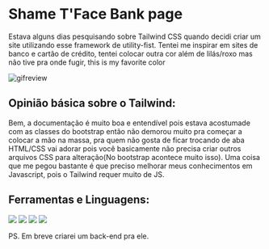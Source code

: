 # Shame T'Face Bank page

Estava alguns dias pesquisando sobre Tailwind CSS quando decidi criar um site utilizando esse framework de utility-fist.
Tentei me inspirar em sites de banco e cartão de crédito, tentei colocar outra cor além de lilás/roxo mas não tive pra onde fugir, this is my favorite color

![gifreview](https://user-images.githubusercontent.com/58120642/103488561-72e28300-4dec-11eb-8149-264243a5c8f8.gif)

## Opinião básica sobre o Tailwind:
Bem, a documentação é muito boa e entendível pois estava acostumade com as classes do bootstrap então não demorou muito pra começar a colocar a mão na massa, pra quem não gosta de ficar trocando de aba HTML/CSS vai adorar pois você basicamente não precisa criar outros arquivos CSS para alteração(No bootstrap acontece muito isso).
Uma coisa que me pegou bastante é que preciso melhorar meus conhecimentos em Javascript, pois o Tailwind requer muito de JS. 

## Ferramentas e Linguagens:
<img src="https://img.shields.io/badge/git%20-%23F05033.svg?&style=for-the-badge&logo=git&logoColor=white"/>
<img src="https://img.shields.io/badge/html5%20-%23E34F26.svg?&style=for-the-badge&logo=html5&logoColor=white"/>
<img src="https://img.shields.io/badge/css3%20-%231572B6.svg?&style=for-the-badge&logo=css3&logoColor=white"/>
<img src="https://img.shields.io/badge/tailwindcss%20-%2338B2AC.svg?&style=for-the-badge&logo=tailwind-css&logoColor=white"/>

PS. Em breve criarei um back-end pra ele.

